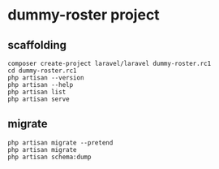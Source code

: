 # dummy-roster project

## scaffolding

```shell
composer create-project laravel/laravel dummy-roster.rc1
cd dummy-roster.rc1
php artisan --version
php artisan --help
php artisan list
php artisan serve
```

## migrate

```shell
php artisan migrate --pretend
php artisan migrate
php artisan schema:dump
```
